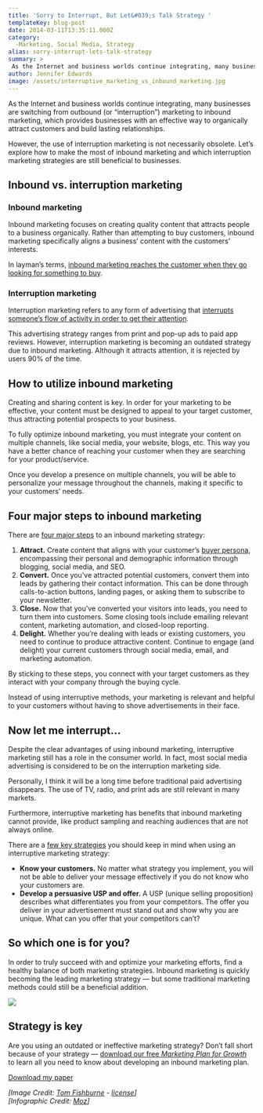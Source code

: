 ```yaml
---
title: 'Sorry to Interrupt, But Let&#039;s Talk Strategy '
templateKey: blog-post
date: 2014-03-11T13:35:11.000Z
category: 
  -Marketing, Social Media, Strategy
alias: sorry-interrupt-lets-talk-strategy
summary: > 
 As the Internet and business worlds continue integrating, many businesses are switching from outbound (or "interruption") marketing to inbound marketing, which provides businesses with an effective way to organically attract customers and build lasting relationships.
author: Jennifer Edwards
image: /assets/interruptive_marketing_vs_inbound_marketing.jpg
---
```


As the Internet and business worlds continue integrating, many businesses are switching from outbound (or “interruption”) marketing to inbound marketing, which provides businesses with an effective way to organically attract customers and build lasting relationships.

However, the use of interruption marketing is not necessarily obsolete. Let’s explore how to make the most of inbound marketing and which interruption marketing strategies are still beneficial to businesses.

Inbound vs. interruption marketing
----------------------------------

### Inbound marketing

Inbound marketing focuses on creating quality content that attracts people to a business organically. Rather than attempting to buy customers, inbound marketing specifically aligns a business’ content with the customers’ interests.

In layman’s terms, [inbound marketing reaches the customer when they go looking for something to buy](http://www.wordstream.com/blog/ws/2013/05/29/what-is-inbound-marketing#.).

### Interruption marketing

Interruption marketing refers to any form of advertising that [interrupts someone’s flow of activity in order to get their attention](http://www.webholism.com/blog/holly-strauss/interruption-marketing-vs-inbound-marketing/).

This advertising strategy ranges from print and pop-up ads to paid app reviews. However, interruption marketing is becoming an outdated strategy due to inbound marketing. Although it attracts attention, it is rejected by users 90% of the time.

How to utilize inbound marketing
--------------------------------

Creating and sharing content is key. In order for your marketing to be effective, your content must be designed to appeal to your target customer, thus attracting potential prospects to your business.

To fully optimize inbound marketing, you must integrate your content on multiple channels, like social media, your website, blogs, etc. This way you have a better chance of reaching your customer when they are searching for your product/service.

Once you develop a presence on multiple channels, you will be able to personalize your message throughout the channels, making it specific to your customers’ needs.

Four major steps to inbound marketing
-------------------------------------

There are [four major steps](http://www.hubspot.com/inbound-marketing) to an inbound marketing strategy:

1.  **Attract.** Create content that aligns with your customer’s [buyer persona](http://www.digett.com/2010/08/31/better-market-targeting-through-buyer-personas), encompassing their personal and demographic information through blogging, social media, and SEO.
2.  **Convert.** Once you’ve attracted potential customers, convert them into leads by gathering their contact information. This can be done through calls-to-action buttons, landing pages, or asking them to subscribe to your newsletter.
3.  **Close.** Now that you’ve converted your visitors into leads, you need to turn them into customers. Some closing tools include emailing relevant content, marketing automation, and closed-loop reporting.
4.  **Delight.** Whether you’re dealing with leads or existing customers, you need to continue to produce attractive content. Continue to engage (and delight) your current customers through social media, email, and marketing automation.

By sticking to these steps, you connect with your target customers as they interact with your company through the buying cycle.

Instead of using interruptive methods, your marketing is relevant and helpful to your customers without having to shove advertisements in their face. 

Now let me interrupt…
---------------------

Despite the clear advantages of using inbound marketing, interruptive marketing still has a role in the consumer world. In fact, most social media advertising is considered to be on the interruption marketing side. 

Personally, I think it will be a long time before traditional paid advertising disappears. The use of TV, radio, and print ads are still relevant in many markets.

Furthermore, interruptive marketing has benefits that inbound marketing cannot provide, like product sampling and reaching audiences that are not always online.

There are a [few key strategies](http://www.forbes.com/sites/davelavinsky/2013/03/08/is-traditional-marketing-still-alive/) you should keep in mind when using an interruptive marketing strategy:

*   **Know your customers.** No matter what strategy you implement, you will not be able to deliver your message effectively if you do not know who your customers are.
*   **Develop a persuasive USP and offer.** A USP (unique selling proposition) describes what differentiates you from your competitors. The offer you deliver in your advertisement must stand out and show why you are unique. What can you offer that your competitors can’t?

So which one is for you?
------------------------

In order to truly succeed with and optimize your marketing efforts, find a healthy balance of both marketing strategies. Inbound marketing is quickly becoming the leading marketing strategy — but some traditional marketing methods could still be a beneficial addition. 

![](/sites/default/files/inbound-vs-interruption-marketing.png)

Strategy is key
---------------

Are you using an outdated or ineffective marketing strategy? Don’t fall short because of your strategy — [download our free _Marketing Plan for Growth_](/marketing-plan-growth) to learn all you need to know about developing an inbound marketing plan.

[Download my paper](/marketing-plan-growth)

_\[Image Credit: [Tom Fishburne](https://marketoonist.com/2013/11/interruption.html) - [license](https://marketoonist.com/faq)\]  
\[Infographic Credit: [Moz](https://moz.com/blog/goodbye-seomoz-hello-moz)\]_